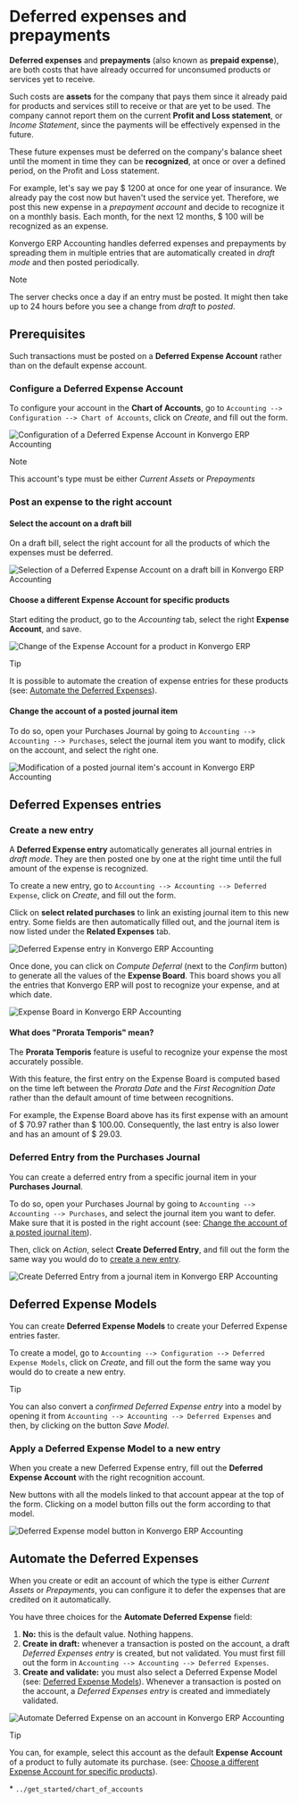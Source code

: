 # Deferred expenses and prepayments

**Deferred expenses** and **prepayments** (also known as **prepaid
expense**), are both costs that have already occurred for unconsumed
products or services yet to receive.

Such costs are **assets** for the company that pays them since it
already paid for products and services still to receive or that are yet
to be used. The company cannot report them on the current **Profit and
Loss statement**, or *Income Statement*, since the payments will be
effectively expensed in the future.

These future expenses must be deferred on the company's balance sheet
until the moment in time they can be **recognized**, at once or over a
defined period, on the Profit and Loss statement.

For example, let's say we pay \$ 1200 at once for one year of insurance.
We already pay the cost now but haven't used the service yet. Therefore,
we post this new expense in a *prepayment account* and decide to
recognize it on a monthly basis. Each month, for the next 12 months, \$
100 will be recognized as an expense.

Konvergo ERP Accounting handles deferred expenses and prepayments by spreading
them in multiple entries that are automatically created in *draft mode*
and then posted periodically.

> [!NOTE]
> The server checks once a day if an entry must be posted. It might then
> take up to 24 hours before you see a change from *draft* to *posted*.

## Prerequisites

Such transactions must be posted on a **Deferred Expense Account**
rather than on the default expense account.

### Configure a Deferred Expense Account

To configure your account in the **Chart of Accounts**, go to
`Accounting -->
Configuration --> Chart of Accounts`, click on *Create*, and fill out
the form.

<img src="deferred_expenses/deferred_expenses01.png"
class="align-center"
alt="Configuration of a Deferred Expense Account in Konvergo ERP Accounting" />

> [!NOTE]
> This account's type must be either *Current Assets* or *Prepayments*

### Post an expense to the right account

#### Select the account on a draft bill

On a draft bill, select the right account for all the products of which
the expenses must be deferred.

<img src="deferred_expenses/deferred_expenses02.png"
class="align-center"
alt="Selection of a Deferred Expense Account on a draft bill in Konvergo ERP Accounting" />

#### Choose a different Expense Account for specific products

Start editing the product, go to the *Accounting* tab, select the right
**Expense Account**, and save.

<img src="deferred_expenses/deferred_expenses03.png"
class="align-center"
alt="Change of the Expense Account for a product in Konvergo ERP" />

> [!TIP]
> It is possible to automate the creation of expense entries for these
> products (see: [Automate the Deferred
> Expenses](#automate-the-deferred-expenses)).

#### Change the account of a posted journal item

To do so, open your Purchases Journal by going to
`Accounting --> Accounting -->
Purchases`, select the journal item you want to modify, click on the
account, and select the right one.

<img src="deferred_expenses/deferred_expenses04.png"
class="align-center"
alt="Modification of a posted journal item&#39;s account in Konvergo ERP Accounting" />

## Deferred Expenses entries

### Create a new entry

A **Deferred Expense entry** automatically generates all journal entries
in *draft mode*. They are then posted one by one at the right time until
the full amount of the expense is recognized.

To create a new entry, go to
`Accounting --> Accounting --> Deferred Expense`, click on *Create*, and
fill out the form.

Click on **select related purchases** to link an existing journal item
to this new entry. Some fields are then automatically filled out, and
the journal item is now listed under the **Related Expenses** tab.

<img src="deferred_expenses/deferred_expenses05.png"
class="align-center" alt="Deferred Expense entry in Konvergo ERP Accounting" />

Once done, you can click on *Compute Deferral* (next to the *Confirm*
button) to generate all the values of the **Expense Board**. This board
shows you all the entries that Konvergo ERP will post to recognize your expense,
and at which date.

<img src="deferred_expenses/deferred_expenses06.png"
class="align-center" alt="Expense Board in Konvergo ERP Accounting" />

#### What does "Prorata Temporis" mean?

The **Prorata Temporis** feature is useful to recognize your expense the
most accurately possible.

With this feature, the first entry on the Expense Board is computed
based on the time left between the *Prorata Date* and the *First
Recognition Date* rather than the default amount of time between
recognitions.

For example, the Expense Board above has its first expense with an
amount of \$ 70.97 rather than \$ 100.00. Consequently, the last entry
is also lower and has an amount of \$ 29.03.

### Deferred Entry from the Purchases Journal

You can create a deferred entry from a specific journal item in your
**Purchases Journal**.

To do so, open your Purchases Journal by going to
`Accounting --> Accounting -->
Purchases`, and select the journal item you want to defer. Make sure
that it is posted in the right account (see: [Change the account of a
posted journal item](#change-the-account-of-a-posted-journal-item)).

Then, click on *Action*, select **Create Deferred Entry**, and fill out
the form the same way you would do to [create a new
entry](#create-a-new-entry).

<img src="deferred_expenses/deferred_expenses07.png"
class="align-center"
alt="Create Deferred Entry from a journal item in Konvergo ERP Accounting" />

## Deferred Expense Models

You can create **Deferred Expense Models** to create your Deferred
Expense entries faster.

To create a model, go to
`Accounting --> Configuration --> Deferred Expense Models`, click on
*Create*, and fill out the form the same way you would do to create a
new entry.

> [!TIP]
> You can also convert a *confirmed Deferred Expense entry* into a model
> by opening it from `Accounting --> Accounting --> Deferred Expenses`
> and then, by clicking on the button *Save Model*.

### Apply a Deferred Expense Model to a new entry

When you create a new Deferred Expense entry, fill out the **Deferred
Expense Account** with the right recognition account.

New buttons with all the models linked to that account appear at the top
of the form. Clicking on a model button fills out the form according to
that model.

<img src="deferred_expenses/deferred_expenses08.png"
class="align-center"
alt="Deferred Expense model button in Konvergo ERP Accounting" />

## Automate the Deferred Expenses

When you create or edit an account of which the type is either *Current
Assets* or *Prepayments*, you can configure it to defer the expenses
that are credited on it automatically.

You have three choices for the **Automate Deferred Expense** field:

1.  **No:** this is the default value. Nothing happens.
2.  **Create in draft:** whenever a transaction is posted on the
    account, a draft *Deferred Expenses entry* is created, but not
    validated. You must first fill out the form in
    `Accounting --> Accounting --> Deferred Expenses`.
3.  **Create and validate:** you must also select a Deferred Expense
    Model (see: [Deferred Expense Models](#deferred-expense-models)).
    Whenever a transaction is posted on the account, a *Deferred
    Expenses entry* is created and immediately validated.

<img src="deferred_expenses/deferred_expenses09.png"
class="align-center"
alt="Automate Deferred Expense on an account in Konvergo ERP Accounting" />

> [!TIP]
> You can, for example, select this account as the default **Expense
> Account** of a product to fully automate its purchase. (see: [Choose a
> different Expense Account for specific
> products](#choose-a-different-expense-account-for-specific-products)).

<div class="seealso">

\* `../get_started/chart_of_accounts`

</div>
